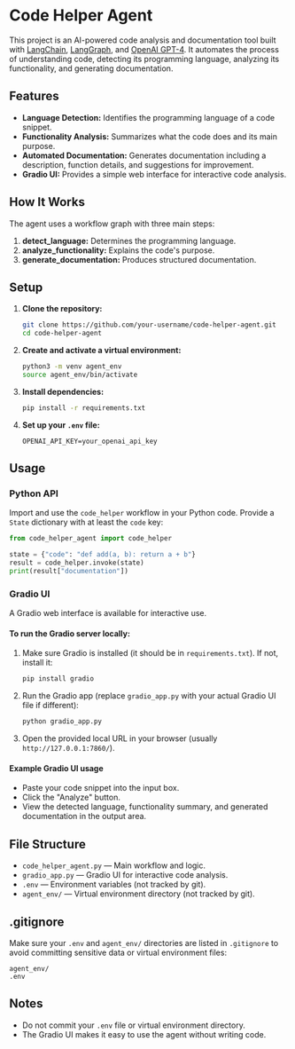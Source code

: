 # Code Helper Agent

This project is an AI-powered code analysis and documentation tool built with [LangChain](https://python.langchain.com/), [LangGraph](https://github.com/langchain-ai/langgraph), and [OpenAI GPT-4](https://platform.openai.com/docs/models/gpt-4). It automates the process of understanding code, detecting its programming language, analyzing its functionality, and generating documentation.

## Features

- **Language Detection:** Identifies the programming language of a code snippet.
- **Functionality Analysis:** Summarizes what the code does and its main purpose.
- **Automated Documentation:** Generates documentation including a description, function details, and suggestions for improvement.
- **Gradio UI:** Provides a simple web interface for interactive code analysis.

## How It Works

The agent uses a workflow graph with three main steps:
1. **detect_language:** Determines the programming language.
2. **analyze_functionality:** Explains the code's purpose.
3. **generate_documentation:** Produces structured documentation.

## Setup

1. **Clone the repository:**
   ```sh
   git clone https://github.com/your-username/code-helper-agent.git
   cd code-helper-agent
   ```

2. **Create and activate a virtual environment:**
   ```sh
   python3 -m venv agent_env
   source agent_env/bin/activate
   ```

3. **Install dependencies:**
   ```sh
   pip install -r requirements.txt
   ```

4. **Set up your `.env` file:**
   ```
   OPENAI_API_KEY=your_openai_api_key
   ```

## Usage

### Python API

Import and use the `code_helper` workflow in your Python code. Provide a `State` dictionary with at least the `code` key:

```python
from code_helper_agent import code_helper

state = {"code": "def add(a, b): return a + b"}
result = code_helper.invoke(state)
print(result["documentation"])
```

### Gradio UI

A Gradio web interface is available for interactive use.

#### To run the Gradio server locally:

1. Make sure Gradio is installed (it should be in `requirements.txt`). If not, install it:
   ```sh
   pip install gradio
   ```

2. Run the Gradio app (replace `gradio_app.py` with your actual Gradio UI file if different):
   ```sh
   python gradio_app.py
   ```

3. Open the provided local URL in your browser (usually `http://127.0.0.1:7860/`).

#### Example Gradio UI usage

- Paste your code snippet into the input box.
- Click the "Analyze" button.
- View the detected language, functionality summary, and generated documentation in the output area.

## File Structure

- `code_helper_agent.py` — Main workflow and logic.
- `gradio_app.py` — Gradio UI for interactive code analysis.
- `.env` — Environment variables (not tracked by git).
- `agent_env/` — Virtual environment directory (not tracked by git).

## .gitignore

Make sure your `.env` and `agent_env/` directories are listed in `.gitignore` to avoid committing sensitive data or virtual environment files:

```
agent_env/
.env
```

## Notes

- Do not commit your `.env` file or virtual environment directory.
- The Gradio UI makes it easy to use the agent without writing code.
